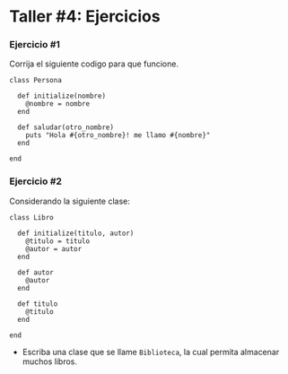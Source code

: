 # Taller #4: Ejercicios

### Ejercicio #1

Corrija el siguiente codigo para que funcione.
 
```
class Persona

  def initialize(nombre)
    @nombre = nombre
  end
  
  def saludar(otro_nombre)
    puts "Hola #{otro_nombre}! me llamo #{nombre}"
  end

end
```

### Ejercicio #2

Considerando la siguiente clase:

```
class Libro

  def initialize(titulo, autor)
    @titulo = titulo
    @autor = autor
  end
  
  def autor
    @autor
  end

  def titulo
    @titulo
  end

end
``` 

* Escriba una clase que se llame `Biblioteca`, la cual permita almacenar muchos libros.

